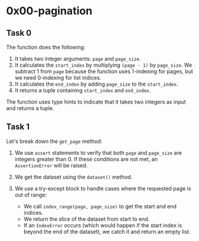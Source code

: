 # 0x00-pagination

## Task 0

The function does the following:

1. It takes two integer arguments: `page` and `page_size`.
2. It calculates the `start_index` by multiplying `(page - 1)` by `page_size`. We subtract 1 from `page` because the function uses 1-indexing for pages, but we need 0-indexing for list indices.
3. It calculates the `end_index` by adding `page_size` to the `start_index`.
4. It returns a tuple containing `start_index` and `end_index`.

The function uses type hints to indicate that it takes two integers as input and returns a tuple.

## Task 1

Let's break down the `get_page` method:

1. We use `assert` statements to verify that both `page` and `page_size` are integers greater than 0. If these conditions are not met, an `AssertionError` will be raised.

2. We get the dataset using the `dataset()` method.

3. We use a try-except block to handle cases where the requested page is out of range:
   - We call `index_range(page, page_size)` to get the start and end indices.
   - We return the slice of the dataset from start to end.
   - If an `IndexError` occurs (which would happen if the start index is beyond the end of the dataset), we catch it and return an empty list.
